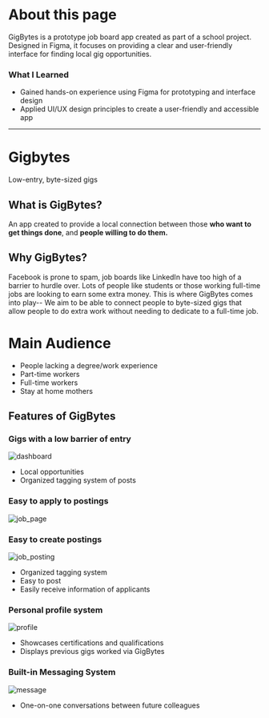 
# About this page
GigBytes is a prototype job board app created as part of a school project. Designed in Figma, it focuses on providing a clear and user-friendly interface for finding local gig opportunities.

### What I Learned
- Gained hands-on experience using Figma for prototyping and interface design
- Applied UI/UX design principles to create a user-friendly and accessible app

---
# Gigbytes
Low-entry, byte-sized gigs


## What is GigBytes?
An app created to provide a local connection between those **who want to get things done**, and **people willing to do them.**

## Why GigBytes?
Facebook is prone to spam, job boards like LinkedIn have too high of a barrier to hurdle over. Lots of people like students or those working full-time jobs are looking to earn some extra money. This is where GigBytes comes into play-- We aim to be able to connect people to byte-sized gigs that allow people to do extra work without needing to dedicate to a full-time job.

# Main Audience
- People lacking a degree/work experience
- Part-time workers
- Full-time workers
- Stay at home mothers

## Features of GigBytes
### Gigs with a low barrier of entry
![dashboard](Prototype_Screenshots/Dashboard.png)
- Local opportunities
- Organized tagging system of posts

### Easy to apply to postings	
![job_page](Prototype_Screenshots/Job_Page.png)

### Easy to create postings
![job_posting](Prototype_Screenshots/Job_Posting.png)
- Organized tagging system
- Easy to post
- Easily receive information of applicants

### Personal profile system
![profile](Prototype_Screenshots/Profile.png)
- Showcases certifications and qualifications
- Displays previous gigs worked via GigBytes

### Built-in Messaging System
![message](Prototype_Screenshots/Message_Board.png)
- One-on-one conversations between future colleagues
